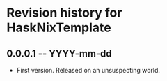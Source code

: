 # Revision history for HaskNixTemplate

## 0.0.0.1 -- YYYY-mm-dd

* First version. Released on an unsuspecting world.

